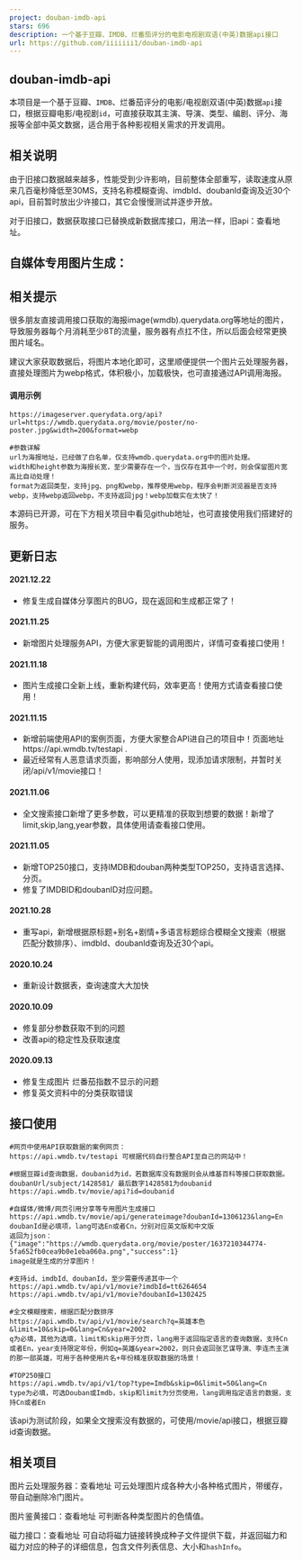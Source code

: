 ```yaml
---
project: douban-imdb-api
stars: 696
description: 一个基于豆瓣、IMDB、烂番茄评分的电影电视剧双语(中英)数据api接口
url: https://github.com/iiiiiii1/douban-imdb-api
---
```


douban-imdb-api
---------------

本项目是一个基于豆瓣、`IMDB`、烂番茄评分的电影/电视剧双语(中英)数据`api`接口，根据豆瓣电影/电视剧`id`，可直接获取其主演、导演、类型、编剧、评分、海报等全部中英文数据，适合用于各种影视相关需求的开发调用。

相关说明
----

由于旧接口数据越来越多，性能受到少许影响，目前整体全部重写，读取速度从原来几百毫秒降低至30MS，支持名称模糊查询、imdbId、doubanId查询及近30个api，目前暂时放出少许接口，其它会慢慢测试并逐步开放。

对于旧接口，数据获取接口已替换成新数据库接口，用法一样，旧api：查看地址。

自媒体专用图片生成：
----------

相关提示
----

很多朋友直接调用接口获取的海报image(wmdb).querydata.org等地址的图片，导致服务器每个月消耗至少8T的流量，服务器有点扛不住，所以后面会经常更换图片域名。

建议大家获取数据后，将图片本地化即可，这里顺便提供一个图片云处理服务器，直接处理图片为webp格式，体积极小，加载极快，也可直接通过API调用海报。

#### 调用示例

```
https://imageserver.querydata.org/api?url=https://wmdb.querydata.org/movie/poster/no-poster.jpg&width=200&format=webp

#参数详解
url为海报地址，已经做了白名单，仅支持wmdb.querydata.org中的图片处理。
width和height参数为海报长宽，至少需要存在一个，当仅存在其中一个时，则会保留图片宽高比自动处理！
format为返回类型，支持jpg、png和webp，推荐使用webp，程序会判断浏览器是否支持webp，支持webp返回webp，不支持返回jpg！webp加载实在太快了！
```

本源码已开源，可在下方相关项目中看见github地址，也可直接使用我们搭建好的服务。

更新日志
----

#### 2021.12.22

-   修复生成自媒体分享图片的BUG，现在返回和生成都正常了！

#### 2021.11.25

-   新增图片处理服务API，方便大家更智能的调用图片，详情可查看接口使用！

#### 2021.11.18

-   图片生成接口全新上线，重新构建代码，效率更高！使用方式请查看接口使用！

#### 2021.11.15

-   新增前端使用API的案例页面，方便大家整合API进自己的项目中！页面地址https://api.wmdb.tv/testapi .
-   最近经常有人恶意请求页面，影响部分人使用，现添加请求限制，并暂时关闭/api/v1/movie接口！

#### 2021.11.06

-   全文搜索接口新增了更多参数，可以更精准的获取到想要的数据！新增了limit,skip,lang,year参数，具体使用请查看接口使用。

#### 2021.11.05

-   新增TOP250接口，支持IMDB和douban两种类型TOP250，支持语言选择、分页。
-   修复了IMDBID和doubanID对应问题。

#### 2021.10.28

-   重写api，新增根据原标题+别名+剧情+多语言标题综合模糊全文搜索（根据匹配分数排序）、imdbId、doubanId查询及近30个api。

#### 2020.10.24

-   重新设计数据表，查询速度大大加快

#### 2020.10.09

-   修复部分参数获取不到的问题
-   改善api的稳定性及获取速度

#### 2020.09.13

-   修复生成图片 烂番茄指数不显示的问题
-   修复英文资料中的分类获取错误

接口使用
----

```
#网页中使用API获取数据的案例网页：
https://api.wmdb.tv/testapi 可根据代码自行整合API至自己的网站中！

#根据豆瓣id查询数据，doubanid为id，若数据库没有数据则会从维基百科等接口获取数据。doubanUrl/subject/1428581/ 最后数字1428581为doubanid
https://api.wmdb.tv/movie/api?id=doubanid

#自媒体/微博/网页引用分享等专用图片生成接口
https://api.wmdb.tv/movie/api/generateimage?doubanId=1306123&lang=En
doubanId是必填项，lang可选En或者Cn，分别对应英文版和中文版
返回为json：{"image":"https://wmdb.querydata.org/movie/poster/1637210344774-5fa652fb0cea9b0e1eba060a.png","success":1}
image就是生成的分享图片！

#支持id、imdbId、doubanId，至少需要传递其中一个
https://api.wmdb.tv/api/v1/movie?imdbId=tt6264654
https://api.wmdb.tv/api/v1/movie?doubanId=1302425

#全文模糊搜索，根据匹配分数排序
https://api.wmdb.tv/api/v1/movie/search?q=英雄本色&limit=10&skip=0&lang=Cn&year=2002
q为必填，其他为选填，limit和skip用于分页，lang用于返回指定语言的查询数据，支持Cn或者En，year支持限定年份，例如q=英雄&year=2002，则只会返回张艺谋导演、李连杰主演的那一部英雄，可用于各种使用片名+年份精准获取数据的场景！

#TOP250接口
https://api.wmdb.tv/api/v1/top?type=Imdb&skip=0&limit=50&lang=Cn
type为必填，可选Douban或Imdb，skip和limit为分页使用，lang调用指定语言的数据，支持Cn或者En
```

该api为测试阶段，如果全文搜索没有数据的，可使用/movie/api接口，根据豆瓣id查询数据。

相关项目
----

图片云处理服务器：查看地址 可云处理图片成各种大小各种格式图片，带缓存，带自动删除冷门图片。

图片鉴黄接口：查看地址 可判断各种类型图片的色情值。

磁力接口：查看地址 可自动将磁力链接转换成种子文件提供下载，并返回磁力和磁力对应的种子的详细信息，包含文件列表信息、大小和`hashInfo`。
